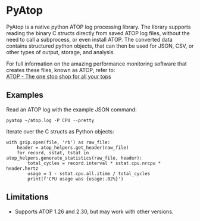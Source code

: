 # PyAtop

PyAtop is a native python ATOP log processing library. The library supports reading the binary C structs directly from
saved ATOP log files, without the need to call a subprocess, or even install ATOP. The converted data contains
structured python objects, that can then be used for JSON, CSV, or other types of output, storage, and analysis.

For full information on the amazing performance monitoring software that creates these files, known as ATOP, refer to:  
[ATOP - The one stop shop for all your tops](https://www.atoptool.nl/)


## Examples

Read an ATOP log with the example JSON command:
```
pyatop ~/atop.log -P CPU --pretty
```

Iterate over the C structs as Python objects:  
```
with gzip.open(file, 'rb') as raw_file:
    header = atop_helpers.get_header(raw_file)
    for record, sstat, tstat in atop_helpers.generate_statistics(raw_file, header):
        total_cycles = record.interval * sstat.cpu.nrcpu * header.hertz
        usage = 1 - sstat.cpu.all.itime / total_cycles
        print(f'CPU usage was {usage:.02%}')
```

## Limitations
- Supports ATOP 1.26 and 2.30, but may work with other versions.
